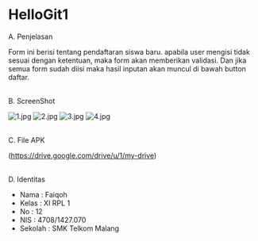 # HelloGit1
A. Penjelasan 

Form ini berisi tentang pendaftaran siswa baru. apabila user mengisi tidak sesuai dengan ketentuan, maka form akan memberikan validasi. Dan jika semua form sudah diisi maka hasil inputan akan muncul di bawah button daftar.

<br>
B. ScreenShot

![1.jpg](https://s16.postimg.org/odtoi0u11/image.jpg)
![2.jpg](https://s22.postimg.org/dtagx81cx/image.jpg)
![3.jpg](https://s15.postimg.org/j5dg9bmff/image.jpg)
![4.jpg](https://s9.postimg.org/ydjt4abfz/image.jpg)

<br>
C. File APK

(https://drive.google.com/drive/u/1/my-drive)

<br>
D. Identitas

* Nama : Faiqoh
* Kelas : XI RPL 1
* No : 12
* NIS : 4708/1427.070
* Sekolah : SMK Telkom Malang
